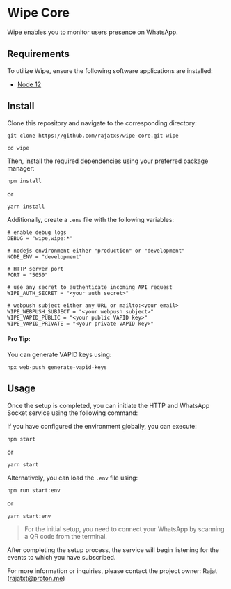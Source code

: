 # Wipe Core

Wipe enables you to monitor users presence on WhatsApp.

## Requirements

To utilize Wipe, ensure the following software applications are installed:

- [Node 12](https://nodejs.org)

## Install

Clone this repository and navigate to the corresponding directory:

```shell
git clone https://github.com/rajatxs/wipe-core.git wipe
```

```shell
cd wipe
```

Then, install the required dependencies using your preferred package manager:

```shell
npm install
```

or

```shell
yarn install
```

Additionally, create a `.env` file with the following variables:

```shell
# enable debug logs
DEBUG = "wipe,wipe:*"

# nodejs environment either "production" or "development"
NODE_ENV = "development"

# HTTP server port
PORT = "5050"

# use any secret to authenticate incoming API request
WIPE_AUTH_SECRET = "<your auth secret>"

# webpush subject either any URL or mailto:<your email>
WIPE_WEBPUSH_SUBJECT = "<your webpush subject>"
WIPE_VAPID_PUBLIC = "<your public VAPID key>"
WIPE_VAPID_PRIVATE = "<your private VAPID key>"
```

#### Pro Tip:

You can generate VAPID keys using:

```shell
npx web-push generate-vapid-keys
```

## Usage

Once the setup is completed, you can initiate the HTTP and WhatsApp Socket service using the following command:

If you have configured the environment globally, you can execute:

```shell
npm start
```
or
```shell
yarn start
```

Alternatively, you can load the `.env` file using:

```shell
npm run start:env
```

or

```shell
yarn start:env
```

> For the initial setup, you need to connect your WhatsApp by scanning a QR code from the terminal.

After completing the setup process, the service will begin listening for the events to which you have subscribed.

For more information or inquiries, please contact the project owner: Rajat (rajatxt@proton.me)

